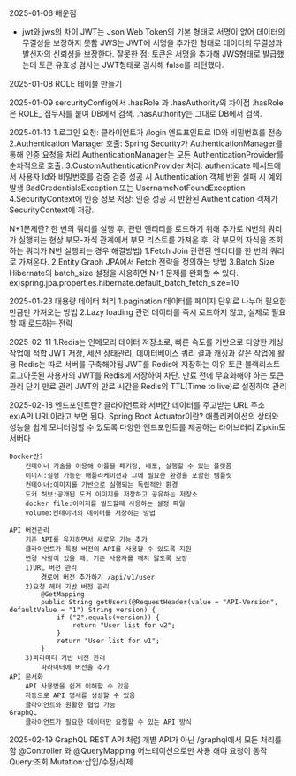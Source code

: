 2025-01-06
배운점
- jwt와 jws의 차이
    JWT는 Json Web Token의 기본 형태로 서명이 없어 데이터의 무결성을 보장하지 못함
    JWS는 JWT에 서명을 추가한 형태로 데이터의 무결성과 발신자의 신뢰성을 보장한다.
잘못한 점: 토큰은 서명을 추가해 JWS형태로 발급했는데 토큰 유효성 검사는 JWT형태로 검사해 false를 리턴했다. 

2025-01-08
ROLE 테이블 만들기

2025-01-09
sercurityConfig에서 .hasRole 과 .hasAuthority의 차이점 
.hasRole은 ROLE_ 접두사를 붙여 DB에서 검색. 
.hasAuthority는 그대로 DB에서 검색.

2025-01-13
1.로그인 요청:
    클라이언트가 /login 엔드포인트로 ID와 비밀번호를 전송 
2.Authentication Manager 호출:
    Spring Security가 AuthenticationManager를 통해 인증 요청을 처리
    AuthenticationManager는 모든 AuthenticationProvider를 순차적으로 호출.
3.CustomAuthenticationProvider 처리:
    authenticate 메서드에서 사용자 Id와 비밀번호를 검증 
    검증 성공 시 Authentication 객체 반환 
    실패 시 예외 발생 BadCredentialsException 또는 UsernameNotFoundException 
4.SecurityContext에 인증 정보 저장:
    인증 성공 시 반환된 Authentication 객체가 SecurityContext에 저장.

N+1문제란?
    한 번의 쿼리를 실행 후, 관련 엔티티를 로드하기 위해 추가로 N번의 쿼리가 실행되는 현상 
    부모-자식 관계에서 부모 리스트를 가져온 후, 각 부모의 자식을 조회하는 쿼리가 N번 실행되는 경우
해결방법)
    1.Fetch Join
        관련된 엔티티를 한 번의 쿼리로 가져온다. 
    2.Entity Graph 
        JPA에서 Fetch 전략을 정의하는 방법 
    3.Batch Size 
        Hibernate의 batch_size 설정을 사용하면 N+1 문제를 완화할 수 있다. 
        ex)spring.jpa.properties.hibernate.default_batch_fetch_size=10

2025-01-23 
대용량 데이터 처리
1.pagination
    데이터를 페이지 단위로 나누어 필요한 만큼만 가져오는 방법
2.Lazy loading
    관련 데이터를 즉시 로드하지 않고, 실제로 필요할 때 로드하는 전략

2025-02-11
1.Redis는 인메모리 데이터 저장소로, 빠른 속도를 기반으로 다양한 캐싱 작업에 적합 
JWT 저장, 세션 상태관리, 데이터베이스 쿼리 결과 캐싱과 같은 작업에 활용 
 Redis는 따로 서버를 구축해야됨
JWT를 Redis에 저장하는 이유 
    토큰 블랙리스트 
        로그아웃된 사용자의 JWT를 Redis에 저장하여 차단. 
        만료 전에 무효화해야 하는 토큰 관리 
    단기 만료 관리 
        JWT의 만료 시간을 Redis의 TTL(Time to live)로 설정하여 관리
     
2025-02-18
    엔드포인트란? 클라이언트와 서버간 데이터를 주고받는 URL 주소 
        ex)API URL이라고 보면 된다.
    Spring Boot Actuator이란?
    애플리케이션의 상태와 성능을 쉽게 모니터링할 수 있도록 다양한 엔드포인트를 제공하는 라이브러리 
    Zipkin도 서버다 

    Docker란?
        컨테이너 기술을 이용해 어플을 패키징, 배포, 실행할 수 있는 플랫폼 
        이미지:실행 가능한 애플리케이션과 그에 필요한 환경을 포함한 템플릿
        컨테이너:이미지를 기반으로 실행되는 독립적인 환경 
        도커 허브:공개된 도커 이미지를 저장하고 공유하는 저장소 
        docker file:이미지를 빌드할때 사용하는 설정 파일 
        volume:컨테이너의 데이터를 저장하는 방법
    
    API 버전관리 
        기존 API를 유지하면서 새로운 기능 추가 
        클라이언트가 특정 버전의 API를 사용할 수 있도록 지원 
        변경 사항이 있을 때, 기존 사용자를 깨지 않도록 보장 
        1)URL 버전 관리 
            경로에 버전 추가하기 /api/v1/user
        2)요청 헤더 기반 버전 관리
            @GetMapping
            public String getUsers(@RequestHeader(value = "API-Version", defaultValue = "1") String version) {
                if ("2".equals(version)) {
                    return "User list for v2";
                }
                return "User list for v1";
            }
        3)파라미터 기반 버전 관리 
            파라미터에 버전을 추가 
    API 문서화 
        API 사용법을 쉽게 이해할 수 있음 
        자동으로 API 명세를 생성할 수 있음 
        클라이언트와 원활한 협업 가능 
    GraphQL
        클라이언트가 필요한 데이터만 요청할 수 있는 API 방식 
2025-02-19
    GraphQL 
        REST API 처럼 개별 API가 아닌 /graphql에서 모든 처리를 함 
        @Controller 와 @QueryMapping 어노테이션으로만 사용 해야 요청이 동작 
        Query:조회
        Mutation:삽입/수정/삭제